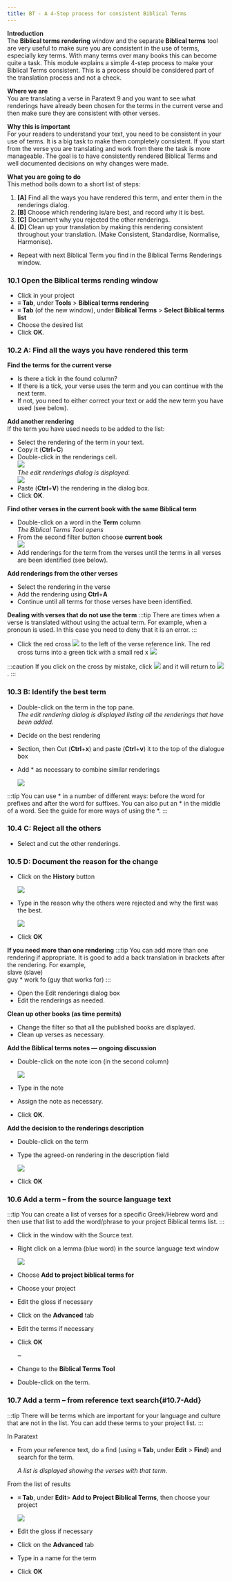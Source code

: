 ```yaml
---
title: BT - A 4-Step process for consistent Biblical Terms
---
```

**Introduction**  
The **Biblical terms rendering** window and the separate **Biblical terms** tool are very useful to make sure you are consistent in the use of terms, especially key terms. With many terms over many books this can become quite a task. This module explains a simple 4-step process to make your Biblical Terms consistent. This is a process should be considered part of the translation process and not a check.

**Where we are**  
You are translating a verse in Paratext 9 and you want to see what renderings have already been chosen for the terms in the current verse and then make sure they are consistent with other verses.

**Why this is important**  
For your readers to understand your text, you need to be consistent in your use of terms. It is a big task to make them completely consistent. If you start from the verse you are translating and work from there the task is more manageable. The goal is to have consistently rendered Biblical Terms and well documented decisions on why changes were made.

**What you are going to do**  
This method boils down to a short list of steps:  
1.  **[A]** Find all the ways you have rendered this term, and enter them in the renderings dialog.
2.  **[B]** Choose which rendering is/are best, and record why it is best.
3.  **[C]** Document why you rejected the other renderings.
4.  **[D]** Clean up your translation by making this rendering consistent throughout your translation. (Make Consistent, Standardise, Normalise, Harmonise).
-   Repeat with next Biblical Term you find in the Biblical Terms Renderings window.

### 10.1 Open the Biblical terms rending window

-   Click in your project
-   **≡ Tab**, under **Tools** \> **Biblical terms rendering**
-   **≡ Tab** (of the new window), under **Biblical Terms** \> **Select Biblical terms list**
-   Choose the desired list
-   Click **OK**.

### 10.2 A: Find all the ways you have rendered this term

**Find the terms for the current verse**  
-   Is there a tick in the found column?
-   If there is a tick, your verse uses the term and you can continue with the next term.
-   If not, you need to either correct your text or add the new term you have used (see below).

**Add another rendering**  
If the term you have used needs to be added to the list:  
-   Select the rendering of the term in your text.
-   Copy it (**Ctrl**+**C**)
-   Double-click in the renderings cell.  
    ![](media/c1b3082c57252d5915b78401317ef216.png)  
    *The edit renderings dialog is displayed.*  
    ![](media/da1c9a95cc6915cd49918a7a4057de5d.png)  
-   Paste (**Ctrl**+**V**) the rendering in the dialog box.
-   Click **OK**.

**Find other verses in the current book with the same Biblical term**  
-   Double-click on a word in the **Term** column  
    *The Biblical Terms Tool opens*
-   From the second filter button choose **current book**  
    ![](media/da02438eefaf033ca374fea5de6ce726.png)  
-   Add renderings for the term from the verses until the terms in all verses are been identified (see below).

**Add renderings from the other verses**  
-   Select the rendering in the verse
-   Add the rendering using **Ctrl**+**A**
-   Continue until all terms for those verses have been identified.

**Dealing with verses that do not use the term** 
:::tip
There are times when a verse is translated without using the actual term. For example, when a pronoun is used. In this case you need to deny that it is an error.
:::
-   Click the red cross ![](media/d2b0c7085089d46864b055b505a45c4c.png) to the left of the verse reference link. The red cross turns into a green tick with a small red x ![](media/c0ca01f9c039fbd52e02913fb69657db.png)

:::caution
If you click on the cross by mistake, click ![](media/c0ca01f9c039fbd52e02913fb69657db.png) and it will return to ![](media/d2b0c7085089d46864b055b505a45c4c.png).
:::

### 10.3 B: Identify the best term

-   Double-click on the term in the top pane.  
    *The edit rendering dialog is displayed listing all the renderings that have been added.*

-   Decide on the best rendering
-   Section, then Cut (**Ctrl**+**x**) and paste (**Ctrl**+**v**) it to the top of the dialogue box
-   Add \* as necessary to combine similar renderings

    ![](media/a98f3b28bc8ff39c8c8ccd3cef761661.png)

:::tip
You can use \* in a number of different ways: before the word for prefixes and after the word for suffixes. You can also put an \* in the middle of a word. See the guide for more ways of using the \*.
:::

### 10.4 C: Reject all the others

-   Select and cut the other renderings.

### 10.5 D: Document the reason for the change

-   Click on the **History** button

    ![](media/fa8bae7f098d4e04b3306f20bd20b13d.png)

-   Type in the reason why the others were rejected and why the first was the best.

    ![](media/753eda8dd1e36871d0bfca14248af8ae.png)

-   Click **OK**

**If you need more than one rendering**
:::tip
You can add more than one rendering if appropriate. It is good to add a back translation in brackets after the rendering. For example,  
slave (slave)  
guy \* work fo (guy that works for)
:::
-   Open the Edit renderings dialog box
-   Edit the renderings as needed.

**Clean up other books (as time permits)**  
-   Change the filter so that all the published books are displayed.
-   Clean up verses as necessary.

**Add the Biblical terms notes — ongoing discussion**  
-   Double-click on the note icon (in the second column)

    ![](media/51c5e8ecfa218a417cdb76475f728631.png)

-   Type in the note
-   Assign the note as necessary.
-   Click **OK**.

**Add the decision to the renderings description**  
-   Double-click on the term
-   Type the agreed-on rendering in the description field

    ![](media/199b1f14909613001806905e8cf854f3.png)

-   Click **OK**

### 10.6 Add a term – from the source language text

:::tip
You can create a list of verses for a specific Greek/Hebrew word and then use that list to add the word/phrase to your project Biblical terms list.
:::

-   Click in the window with the Source text.
-   Right click on a lemma (blue word) in the source language text window

    ![](media/bd03b2d0b2328be29322a4a84d8cb19f.png)

-   Choose **Add to project biblical terms for**
-   Choose your project
-   Edit the gloss if necessary
-   Click on the **Advanced** tab
-   Edit the terms if necessary
-   Click **OK**

    ‒

-   Change to the **Biblical Terms Tool**
-   Double-click on the term.

### 10.7 Add a term – from reference text search{#10.7-Add}

:::tip
There will be terms which are important for your language and culture that are not in the list. You can add these terms to your project list.
:::

In Paratext

-   From your reference text, do a find (using **≡ Tab**, under **Edit** \> **Find**) and search for the term.

    *A list is displayed showing the verses with that term.*

From the list of results

-   **≡ Tab**, under **Edit**\> **Add to Project Biblical Terms**, then choose your project

    ![](media/a46c4e8134d253ebeb6323814d69059f.png)

-   Edit the gloss if necessary
-   Click on the **Advanced** tab
-   Type in a name for the term
-   Click **OK**
